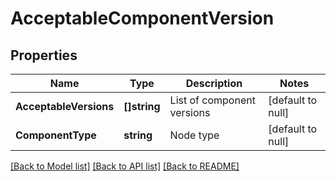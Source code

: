 # AcceptableComponentVersion

## Properties
Name | Type | Description | Notes
------------ | ------------- | ------------- | -------------
**AcceptableVersions** | **[]string** | List of component versions | [default to null]
**ComponentType** | **string** | Node type | [default to null]

[[Back to Model list]](../README.md#documentation-for-models) [[Back to API list]](../README.md#documentation-for-api-endpoints) [[Back to README]](../README.md)


